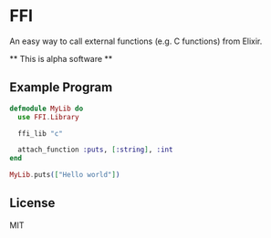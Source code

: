 FFI
===

An easy way to call external functions (e.g. C functions) from Elixir.

** This is alpha software **

## Example Program

```elixir
defmodule MyLib do
  use FFI.Library

  ffi_lib "c"

  attach_function :puts, [:string], :int
end

MyLib.puts(["Hello world"])
```

## License

MIT
